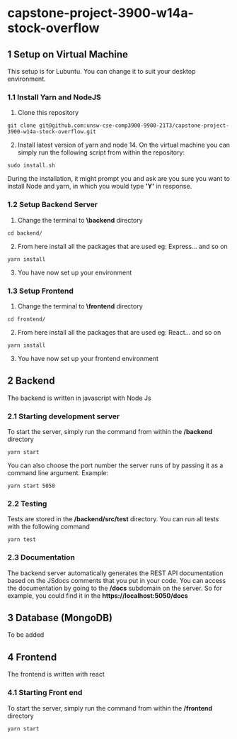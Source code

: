 # capstone-project-3900-w14a-stock-overflow

## 1 Setup on Virtual Machine
This setup is for Lubuntu. You can change it to suit your desktop environment. 
###	1.1	Install Yarn and NodeJS
1. Clone this repository
```
git clone git@github.com:unsw-cse-comp3900-9900-21T3/capstone-project-3900-w14a-stock-overflow.git
```
2.	Install latest version of yarn and node 14. On the virtual machine you can simply run the following script from within the repository:
```
sudo install.sh
```
During the installation, it might prompt you and ask are you sure you want to install Node and yarn, in which you would type **'Y'** in response.
### 1.2	Setup Backend Server

1.  Change the terminal to **\backend** directory

```
cd backend/
```

2.  From here install all the packages that are used eg: Express... and so on

```
yarn install
```

3.  You have now set up your environment
### 1.3	Setup Frontend
1) Change the terminal to **\frontend** directory
```
cd frontend/
```

2) From here install all the packages that are used eg: React... and so on

```
yarn install
```

3) You have now set up your frontend environment

## 2 Backend

The backend is written in javascript with Node Js

### 2.1 Starting development server

To start the server, simply run the command from within the **/backend** directory
```
yarn start
```

You can also choose the port number the server runs of by passing it as a command line argument. Example:

```
yarn start 5050
```

### 2.2 Testing
Tests are stored in the **/backend/src/test** directory.
You can run all tests with the following command
```
yarn test
```

### 2.3	Documentation
The backend server automatically generates the REST API documentation based on the JSdocs comments that you put in your code. You can access the documentation by going to the **/docs** subdomain on the server. So for example, you could find it in the **https://localhost:5050/docs**

## 3 Database (MongoDB) 
To be added

## 4 Frontend
The frontend is written with react

### 4.1	Starting Front end
To start the server, simply run the command from within the **/frontend** directory
```
yarn start
```

